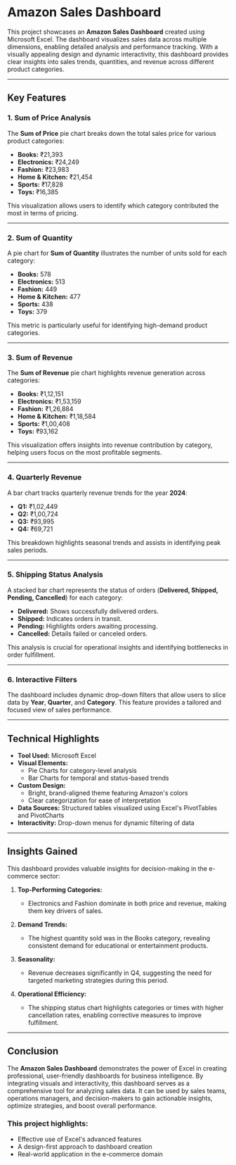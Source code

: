 # Amazon Sales Dashboard

This project showcases an **Amazon Sales Dashboard** created using Microsoft Excel. The dashboard visualizes sales data across multiple dimensions, enabling detailed analysis and performance tracking. With a visually appealing design and dynamic interactivity, this dashboard provides clear insights into sales trends, quantities, and revenue across different product categories.

---

## Key Features

### 1. **Sum of Price Analysis**
The **Sum of Price** pie chart breaks down the total sales price for various product categories:
- **Books:** ₹21,393  
- **Electronics:** ₹24,249  
- **Fashion:** ₹23,983  
- **Home & Kitchen:** ₹21,454  
- **Sports:** ₹17,828  
- **Toys:** ₹16,385  

This visualization allows users to identify which category contributed the most in terms of pricing.

---

### 2. **Sum of Quantity**
A pie chart for **Sum of Quantity** illustrates the number of units sold for each category:
- **Books:** 578  
- **Electronics:** 513  
- **Fashion:** 449  
- **Home & Kitchen:** 477  
- **Sports:** 438  
- **Toys:** 379  

This metric is particularly useful for identifying high-demand product categories.

---

### 3. **Sum of Revenue**
The **Sum of Revenue** pie chart highlights revenue generation across categories:
- **Books:** ₹1,12,151  
- **Electronics:** ₹1,53,159  
- **Fashion:** ₹1,26,884  
- **Home & Kitchen:** ₹1,18,584  
- **Sports:** ₹1,00,408  
- **Toys:** ₹93,162  

This visualization offers insights into revenue contribution by category, helping users focus on the most profitable segments.

---

### 4. **Quarterly Revenue**
A bar chart tracks quarterly revenue trends for the year **2024**:
- **Q1:** ₹1,02,449  
- **Q2:** ₹1,00,724  
- **Q3:** ₹93,995  
- **Q4:** ₹69,721  

This breakdown highlights seasonal trends and assists in identifying peak sales periods.

---

### 5. **Shipping Status Analysis**
A stacked bar chart represents the status of orders (**Delivered, Shipped, Pending, Cancelled**) for each category:
- **Delivered:** Shows successfully delivered orders.  
- **Shipped:** Indicates orders in transit.  
- **Pending:** Highlights orders awaiting processing.  
- **Cancelled:** Details failed or canceled orders.  

This analysis is crucial for operational insights and identifying bottlenecks in order fulfillment.

---

### 6. **Interactive Filters**
The dashboard includes dynamic drop-down filters that allow users to slice data by **Year**, **Quarter**, and **Category**. This feature provides a tailored and focused view of sales performance.

---

## Technical Highlights

- **Tool Used:** Microsoft Excel  
- **Visual Elements:**
  - Pie Charts for category-level analysis
  - Bar Charts for temporal and status-based trends
- **Custom Design:**
  - Bright, brand-aligned theme featuring Amazon's colors
  - Clear categorization for ease of interpretation
- **Data Sources:** Structured tables visualized using Excel's PivotTables and PivotCharts  
- **Interactivity:** Drop-down menus for dynamic filtering of data  

---

## Insights Gained

This dashboard provides valuable insights for decision-making in the e-commerce sector:

1. **Top-Performing Categories:**  
   - Electronics and Fashion dominate in both price and revenue, making them key drivers of sales.

2. **Demand Trends:**  
   - The highest quantity sold was in the Books category, revealing consistent demand for educational or entertainment products.

3. **Seasonality:**  
   - Revenue decreases significantly in Q4, suggesting the need for targeted marketing strategies during this period.

4. **Operational Efficiency:**  
   - The shipping status chart highlights categories or times with higher cancellation rates, enabling corrective measures to improve fulfillment.

---

## Conclusion

The **Amazon Sales Dashboard** demonstrates the power of Excel in creating professional, user-friendly dashboards for business intelligence. By integrating visuals and interactivity, this dashboard serves as a comprehensive tool for analyzing sales data. It can be used by sales teams, operations managers, and decision-makers to gain actionable insights, optimize strategies, and boost overall performance.

### This project highlights:
- Effective use of Excel's advanced features  
- A design-first approach to dashboard creation  
- Real-world application in the e-commerce domain  

